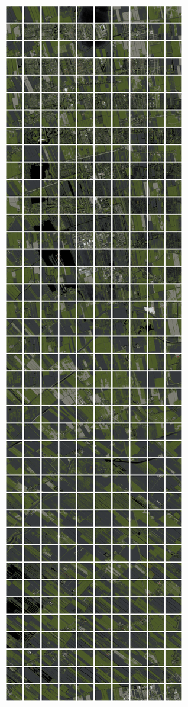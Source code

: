 <html>
<div>
<img src="https://github.com/HakkaTjakka/NL_TILE_MAP/blob/main/18/636/-1062/r.6360.-10620.png" height="44" width="44">
<img src="https://github.com/HakkaTjakka/NL_TILE_MAP/blob/main/18/636/-1062/r.6361.-10620.png" height="44" width="44">
<img src="https://github.com/HakkaTjakka/NL_TILE_MAP/blob/main/18/636/-1062/r.6362.-10620.png" height="44" width="44">
<img src="https://github.com/HakkaTjakka/NL_TILE_MAP/blob/main/18/636/-1062/r.6363.-10620.png" height="44" width="44">
<img src="https://github.com/HakkaTjakka/NL_TILE_MAP/blob/main/18/636/-1062/r.6364.-10620.png" height="44" width="44">
<img src="https://github.com/HakkaTjakka/NL_TILE_MAP/blob/main/18/636/-1062/r.6365.-10620.png" height="44" width="44">
<img src="https://github.com/HakkaTjakka/NL_TILE_MAP/blob/main/18/636/-1062/r.6366.-10620.png" height="44" width="44">
<img src="https://github.com/HakkaTjakka/NL_TILE_MAP/blob/main/18/636/-1062/r.6367.-10620.png" height="44" width="44">
<img src="https://github.com/HakkaTjakka/NL_TILE_MAP/blob/main/18/636/-1062/r.6368.-10620.png" height="44" width="44">
<img src="https://github.com/HakkaTjakka/NL_TILE_MAP/blob/main/18/636/-1062/r.6369.-10620.png" height="44" width="44">
<img src="https://github.com/HakkaTjakka/NL_TILE_MAP/blob/main/18/637/-1062/r.6370.-10620.png" height="44" width="44">
<img src="https://github.com/HakkaTjakka/NL_TILE_MAP/blob/main/18/637/-1062/r.6371.-10620.png" height="44" width="44">
<img src="https://github.com/HakkaTjakka/NL_TILE_MAP/blob/main/18/637/-1062/r.6372.-10620.png" height="44" width="44">
<img src="https://github.com/HakkaTjakka/NL_TILE_MAP/blob/main/18/637/-1062/r.6373.-10620.png" height="44" width="44">
<img src="https://github.com/HakkaTjakka/NL_TILE_MAP/blob/main/18/637/-1062/r.6374.-10620.png" height="44" width="44">
<img src="https://github.com/HakkaTjakka/NL_TILE_MAP/blob/main/18/637/-1062/r.6375.-10620.png" height="44" width="44">
<img src="https://github.com/HakkaTjakka/NL_TILE_MAP/blob/main/18/637/-1062/r.6376.-10620.png" height="44" width="44">
<img src="https://github.com/HakkaTjakka/NL_TILE_MAP/blob/main/18/637/-1062/r.6377.-10620.png" height="44" width="44">
<img src="https://github.com/HakkaTjakka/NL_TILE_MAP/blob/main/18/637/-1062/r.6378.-10620.png" height="44" width="44">
<img src="https://github.com/HakkaTjakka/NL_TILE_MAP/blob/main/18/637/-1062/r.6379.-10620.png" height="44" width="44">
<br>
<img src="https://github.com/HakkaTjakka/NL_TILE_MAP/blob/main/18/636/-1062/r.6360.-10619.png" height="44" width="44">
<img src="https://github.com/HakkaTjakka/NL_TILE_MAP/blob/main/18/636/-1062/r.6361.-10619.png" height="44" width="44">
<img src="https://github.com/HakkaTjakka/NL_TILE_MAP/blob/main/18/636/-1062/r.6362.-10619.png" height="44" width="44">
<img src="https://github.com/HakkaTjakka/NL_TILE_MAP/blob/main/18/636/-1062/r.6363.-10619.png" height="44" width="44">
<img src="https://github.com/HakkaTjakka/NL_TILE_MAP/blob/main/18/636/-1062/r.6364.-10619.png" height="44" width="44">
<img src="https://github.com/HakkaTjakka/NL_TILE_MAP/blob/main/18/636/-1062/r.6365.-10619.png" height="44" width="44">
<img src="https://github.com/HakkaTjakka/NL_TILE_MAP/blob/main/18/636/-1062/r.6366.-10619.png" height="44" width="44">
<img src="https://github.com/HakkaTjakka/NL_TILE_MAP/blob/main/18/636/-1062/r.6367.-10619.png" height="44" width="44">
<img src="https://github.com/HakkaTjakka/NL_TILE_MAP/blob/main/18/636/-1062/r.6368.-10619.png" height="44" width="44">
<img src="https://github.com/HakkaTjakka/NL_TILE_MAP/blob/main/18/636/-1062/r.6369.-10619.png" height="44" width="44">
<img src="https://github.com/HakkaTjakka/NL_TILE_MAP/blob/main/18/637/-1062/r.6370.-10619.png" height="44" width="44">
<img src="https://github.com/HakkaTjakka/NL_TILE_MAP/blob/main/18/637/-1062/r.6371.-10619.png" height="44" width="44">
<img src="https://github.com/HakkaTjakka/NL_TILE_MAP/blob/main/18/637/-1062/r.6372.-10619.png" height="44" width="44">
<img src="https://github.com/HakkaTjakka/NL_TILE_MAP/blob/main/18/637/-1062/r.6373.-10619.png" height="44" width="44">
<img src="https://github.com/HakkaTjakka/NL_TILE_MAP/blob/main/18/637/-1062/r.6374.-10619.png" height="44" width="44">
<img src="https://github.com/HakkaTjakka/NL_TILE_MAP/blob/main/18/637/-1062/r.6375.-10619.png" height="44" width="44">
<img src="https://github.com/HakkaTjakka/NL_TILE_MAP/blob/main/18/637/-1062/r.6376.-10619.png" height="44" width="44">
<img src="https://github.com/HakkaTjakka/NL_TILE_MAP/blob/main/18/637/-1062/r.6377.-10619.png" height="44" width="44">
<img src="https://github.com/HakkaTjakka/NL_TILE_MAP/blob/main/18/637/-1062/r.6378.-10619.png" height="44" width="44">
<img src="https://github.com/HakkaTjakka/NL_TILE_MAP/blob/main/18/637/-1062/r.6379.-10619.png" height="44" width="44">
<br>
<img src="https://github.com/HakkaTjakka/NL_TILE_MAP/blob/main/18/636/-1062/r.6360.-10618.png" height="44" width="44">
<img src="https://github.com/HakkaTjakka/NL_TILE_MAP/blob/main/18/636/-1062/r.6361.-10618.png" height="44" width="44">
<img src="https://github.com/HakkaTjakka/NL_TILE_MAP/blob/main/18/636/-1062/r.6362.-10618.png" height="44" width="44">
<img src="https://github.com/HakkaTjakka/NL_TILE_MAP/blob/main/18/636/-1062/r.6363.-10618.png" height="44" width="44">
<img src="https://github.com/HakkaTjakka/NL_TILE_MAP/blob/main/18/636/-1062/r.6364.-10618.png" height="44" width="44">
<img src="https://github.com/HakkaTjakka/NL_TILE_MAP/blob/main/18/636/-1062/r.6365.-10618.png" height="44" width="44">
<img src="https://github.com/HakkaTjakka/NL_TILE_MAP/blob/main/18/636/-1062/r.6366.-10618.png" height="44" width="44">
<img src="https://github.com/HakkaTjakka/NL_TILE_MAP/blob/main/18/636/-1062/r.6367.-10618.png" height="44" width="44">
<img src="https://github.com/HakkaTjakka/NL_TILE_MAP/blob/main/18/636/-1062/r.6368.-10618.png" height="44" width="44">
<img src="https://github.com/HakkaTjakka/NL_TILE_MAP/blob/main/18/636/-1062/r.6369.-10618.png" height="44" width="44">
<img src="https://github.com/HakkaTjakka/NL_TILE_MAP/blob/main/18/637/-1062/r.6370.-10618.png" height="44" width="44">
<img src="https://github.com/HakkaTjakka/NL_TILE_MAP/blob/main/18/637/-1062/r.6371.-10618.png" height="44" width="44">
<img src="https://github.com/HakkaTjakka/NL_TILE_MAP/blob/main/18/637/-1062/r.6372.-10618.png" height="44" width="44">
<img src="https://github.com/HakkaTjakka/NL_TILE_MAP/blob/main/18/637/-1062/r.6373.-10618.png" height="44" width="44">
<img src="https://github.com/HakkaTjakka/NL_TILE_MAP/blob/main/18/637/-1062/r.6374.-10618.png" height="44" width="44">
<img src="https://github.com/HakkaTjakka/NL_TILE_MAP/blob/main/18/637/-1062/r.6375.-10618.png" height="44" width="44">
<img src="https://github.com/HakkaTjakka/NL_TILE_MAP/blob/main/18/637/-1062/r.6376.-10618.png" height="44" width="44">
<img src="https://github.com/HakkaTjakka/NL_TILE_MAP/blob/main/18/637/-1062/r.6377.-10618.png" height="44" width="44">
<img src="https://github.com/HakkaTjakka/NL_TILE_MAP/blob/main/18/637/-1062/r.6378.-10618.png" height="44" width="44">
<img src="https://github.com/HakkaTjakka/NL_TILE_MAP/blob/main/18/637/-1062/r.6379.-10618.png" height="44" width="44">
<br>
<img src="https://github.com/HakkaTjakka/NL_TILE_MAP/blob/main/18/636/-1062/r.6360.-10617.png" height="44" width="44">
<img src="https://github.com/HakkaTjakka/NL_TILE_MAP/blob/main/18/636/-1062/r.6361.-10617.png" height="44" width="44">
<img src="https://github.com/HakkaTjakka/NL_TILE_MAP/blob/main/18/636/-1062/r.6362.-10617.png" height="44" width="44">
<img src="https://github.com/HakkaTjakka/NL_TILE_MAP/blob/main/18/636/-1062/r.6363.-10617.png" height="44" width="44">
<img src="https://github.com/HakkaTjakka/NL_TILE_MAP/blob/main/18/636/-1062/r.6364.-10617.png" height="44" width="44">
<img src="https://github.com/HakkaTjakka/NL_TILE_MAP/blob/main/18/636/-1062/r.6365.-10617.png" height="44" width="44">
<img src="https://github.com/HakkaTjakka/NL_TILE_MAP/blob/main/18/636/-1062/r.6366.-10617.png" height="44" width="44">
<img src="https://github.com/HakkaTjakka/NL_TILE_MAP/blob/main/18/636/-1062/r.6367.-10617.png" height="44" width="44">
<img src="https://github.com/HakkaTjakka/NL_TILE_MAP/blob/main/18/636/-1062/r.6368.-10617.png" height="44" width="44">
<img src="https://github.com/HakkaTjakka/NL_TILE_MAP/blob/main/18/636/-1062/r.6369.-10617.png" height="44" width="44">
<img src="https://github.com/HakkaTjakka/NL_TILE_MAP/blob/main/18/637/-1062/r.6370.-10617.png" height="44" width="44">
<img src="https://github.com/HakkaTjakka/NL_TILE_MAP/blob/main/18/637/-1062/r.6371.-10617.png" height="44" width="44">
<img src="https://github.com/HakkaTjakka/NL_TILE_MAP/blob/main/18/637/-1062/r.6372.-10617.png" height="44" width="44">
<img src="https://github.com/HakkaTjakka/NL_TILE_MAP/blob/main/18/637/-1062/r.6373.-10617.png" height="44" width="44">
<img src="https://github.com/HakkaTjakka/NL_TILE_MAP/blob/main/18/637/-1062/r.6374.-10617.png" height="44" width="44">
<img src="https://github.com/HakkaTjakka/NL_TILE_MAP/blob/main/18/637/-1062/r.6375.-10617.png" height="44" width="44">
<img src="https://github.com/HakkaTjakka/NL_TILE_MAP/blob/main/18/637/-1062/r.6376.-10617.png" height="44" width="44">
<img src="https://github.com/HakkaTjakka/NL_TILE_MAP/blob/main/18/637/-1062/r.6377.-10617.png" height="44" width="44">
<img src="https://github.com/HakkaTjakka/NL_TILE_MAP/blob/main/18/637/-1062/r.6378.-10617.png" height="44" width="44">
<img src="https://github.com/HakkaTjakka/NL_TILE_MAP/blob/main/18/637/-1062/r.6379.-10617.png" height="44" width="44">
<br>
<img src="https://github.com/HakkaTjakka/NL_TILE_MAP/blob/main/18/636/-1062/r.6360.-10616.png" height="44" width="44">
<img src="https://github.com/HakkaTjakka/NL_TILE_MAP/blob/main/18/636/-1062/r.6361.-10616.png" height="44" width="44">
<img src="https://github.com/HakkaTjakka/NL_TILE_MAP/blob/main/18/636/-1062/r.6362.-10616.png" height="44" width="44">
<img src="https://github.com/HakkaTjakka/NL_TILE_MAP/blob/main/18/636/-1062/r.6363.-10616.png" height="44" width="44">
<img src="https://github.com/HakkaTjakka/NL_TILE_MAP/blob/main/18/636/-1062/r.6364.-10616.png" height="44" width="44">
<img src="https://github.com/HakkaTjakka/NL_TILE_MAP/blob/main/18/636/-1062/r.6365.-10616.png" height="44" width="44">
<img src="https://github.com/HakkaTjakka/NL_TILE_MAP/blob/main/18/636/-1062/r.6366.-10616.png" height="44" width="44">
<img src="https://github.com/HakkaTjakka/NL_TILE_MAP/blob/main/18/636/-1062/r.6367.-10616.png" height="44" width="44">
<img src="https://github.com/HakkaTjakka/NL_TILE_MAP/blob/main/18/636/-1062/r.6368.-10616.png" height="44" width="44">
<img src="https://github.com/HakkaTjakka/NL_TILE_MAP/blob/main/18/636/-1062/r.6369.-10616.png" height="44" width="44">
<img src="https://github.com/HakkaTjakka/NL_TILE_MAP/blob/main/18/637/-1062/r.6370.-10616.png" height="44" width="44">
<img src="https://github.com/HakkaTjakka/NL_TILE_MAP/blob/main/18/637/-1062/r.6371.-10616.png" height="44" width="44">
<img src="https://github.com/HakkaTjakka/NL_TILE_MAP/blob/main/18/637/-1062/r.6372.-10616.png" height="44" width="44">
<img src="https://github.com/HakkaTjakka/NL_TILE_MAP/blob/main/18/637/-1062/r.6373.-10616.png" height="44" width="44">
<img src="https://github.com/HakkaTjakka/NL_TILE_MAP/blob/main/18/637/-1062/r.6374.-10616.png" height="44" width="44">
<img src="https://github.com/HakkaTjakka/NL_TILE_MAP/blob/main/18/637/-1062/r.6375.-10616.png" height="44" width="44">
<img src="https://github.com/HakkaTjakka/NL_TILE_MAP/blob/main/18/637/-1062/r.6376.-10616.png" height="44" width="44">
<img src="https://github.com/HakkaTjakka/NL_TILE_MAP/blob/main/18/637/-1062/r.6377.-10616.png" height="44" width="44">
<img src="https://github.com/HakkaTjakka/NL_TILE_MAP/blob/main/18/637/-1062/r.6378.-10616.png" height="44" width="44">
<img src="https://github.com/HakkaTjakka/NL_TILE_MAP/blob/main/18/637/-1062/r.6379.-10616.png" height="44" width="44">
<br>
<img src="https://github.com/HakkaTjakka/NL_TILE_MAP/blob/main/18/636/-1062/r.6360.-10615.png" height="44" width="44">
<img src="https://github.com/HakkaTjakka/NL_TILE_MAP/blob/main/18/636/-1062/r.6361.-10615.png" height="44" width="44">
<img src="https://github.com/HakkaTjakka/NL_TILE_MAP/blob/main/18/636/-1062/r.6362.-10615.png" height="44" width="44">
<img src="https://github.com/HakkaTjakka/NL_TILE_MAP/blob/main/18/636/-1062/r.6363.-10615.png" height="44" width="44">
<img src="https://github.com/HakkaTjakka/NL_TILE_MAP/blob/main/18/636/-1062/r.6364.-10615.png" height="44" width="44">
<img src="https://github.com/HakkaTjakka/NL_TILE_MAP/blob/main/18/636/-1062/r.6365.-10615.png" height="44" width="44">
<img src="https://github.com/HakkaTjakka/NL_TILE_MAP/blob/main/18/636/-1062/r.6366.-10615.png" height="44" width="44">
<img src="https://github.com/HakkaTjakka/NL_TILE_MAP/blob/main/18/636/-1062/r.6367.-10615.png" height="44" width="44">
<img src="https://github.com/HakkaTjakka/NL_TILE_MAP/blob/main/18/636/-1062/r.6368.-10615.png" height="44" width="44">
<img src="https://github.com/HakkaTjakka/NL_TILE_MAP/blob/main/18/636/-1062/r.6369.-10615.png" height="44" width="44">
<img src="https://github.com/HakkaTjakka/NL_TILE_MAP/blob/main/18/637/-1062/r.6370.-10615.png" height="44" width="44">
<img src="https://github.com/HakkaTjakka/NL_TILE_MAP/blob/main/18/637/-1062/r.6371.-10615.png" height="44" width="44">
<img src="https://github.com/HakkaTjakka/NL_TILE_MAP/blob/main/18/637/-1062/r.6372.-10615.png" height="44" width="44">
<img src="https://github.com/HakkaTjakka/NL_TILE_MAP/blob/main/18/637/-1062/r.6373.-10615.png" height="44" width="44">
<img src="https://github.com/HakkaTjakka/NL_TILE_MAP/blob/main/18/637/-1062/r.6374.-10615.png" height="44" width="44">
<img src="https://github.com/HakkaTjakka/NL_TILE_MAP/blob/main/18/637/-1062/r.6375.-10615.png" height="44" width="44">
<img src="https://github.com/HakkaTjakka/NL_TILE_MAP/blob/main/18/637/-1062/r.6376.-10615.png" height="44" width="44">
<img src="https://github.com/HakkaTjakka/NL_TILE_MAP/blob/main/18/637/-1062/r.6377.-10615.png" height="44" width="44">
<img src="https://github.com/HakkaTjakka/NL_TILE_MAP/blob/main/18/637/-1062/r.6378.-10615.png" height="44" width="44">
<img src="https://github.com/HakkaTjakka/NL_TILE_MAP/blob/main/18/637/-1062/r.6379.-10615.png" height="44" width="44">
<br>
<img src="https://github.com/HakkaTjakka/NL_TILE_MAP/blob/main/18/636/-1062/r.6360.-10614.png" height="44" width="44">
<img src="https://github.com/HakkaTjakka/NL_TILE_MAP/blob/main/18/636/-1062/r.6361.-10614.png" height="44" width="44">
<img src="https://github.com/HakkaTjakka/NL_TILE_MAP/blob/main/18/636/-1062/r.6362.-10614.png" height="44" width="44">
<img src="https://github.com/HakkaTjakka/NL_TILE_MAP/blob/main/18/636/-1062/r.6363.-10614.png" height="44" width="44">
<img src="https://github.com/HakkaTjakka/NL_TILE_MAP/blob/main/18/636/-1062/r.6364.-10614.png" height="44" width="44">
<img src="https://github.com/HakkaTjakka/NL_TILE_MAP/blob/main/18/636/-1062/r.6365.-10614.png" height="44" width="44">
<img src="https://github.com/HakkaTjakka/NL_TILE_MAP/blob/main/18/636/-1062/r.6366.-10614.png" height="44" width="44">
<img src="https://github.com/HakkaTjakka/NL_TILE_MAP/blob/main/18/636/-1062/r.6367.-10614.png" height="44" width="44">
<img src="https://github.com/HakkaTjakka/NL_TILE_MAP/blob/main/18/636/-1062/r.6368.-10614.png" height="44" width="44">
<img src="https://github.com/HakkaTjakka/NL_TILE_MAP/blob/main/18/636/-1062/r.6369.-10614.png" height="44" width="44">
<img src="https://github.com/HakkaTjakka/NL_TILE_MAP/blob/main/18/637/-1062/r.6370.-10614.png" height="44" width="44">
<img src="https://github.com/HakkaTjakka/NL_TILE_MAP/blob/main/18/637/-1062/r.6371.-10614.png" height="44" width="44">
<img src="https://github.com/HakkaTjakka/NL_TILE_MAP/blob/main/18/637/-1062/r.6372.-10614.png" height="44" width="44">
<img src="https://github.com/HakkaTjakka/NL_TILE_MAP/blob/main/18/637/-1062/r.6373.-10614.png" height="44" width="44">
<img src="https://github.com/HakkaTjakka/NL_TILE_MAP/blob/main/18/637/-1062/r.6374.-10614.png" height="44" width="44">
<img src="https://github.com/HakkaTjakka/NL_TILE_MAP/blob/main/18/637/-1062/r.6375.-10614.png" height="44" width="44">
<img src="https://github.com/HakkaTjakka/NL_TILE_MAP/blob/main/18/637/-1062/r.6376.-10614.png" height="44" width="44">
<img src="https://github.com/HakkaTjakka/NL_TILE_MAP/blob/main/18/637/-1062/r.6377.-10614.png" height="44" width="44">
<img src="https://github.com/HakkaTjakka/NL_TILE_MAP/blob/main/18/637/-1062/r.6378.-10614.png" height="44" width="44">
<img src="https://github.com/HakkaTjakka/NL_TILE_MAP/blob/main/18/637/-1062/r.6379.-10614.png" height="44" width="44">
<br>
<img src="https://github.com/HakkaTjakka/NL_TILE_MAP/blob/main/18/636/-1062/r.6360.-10613.png" height="44" width="44">
<img src="https://github.com/HakkaTjakka/NL_TILE_MAP/blob/main/18/636/-1062/r.6361.-10613.png" height="44" width="44">
<img src="https://github.com/HakkaTjakka/NL_TILE_MAP/blob/main/18/636/-1062/r.6362.-10613.png" height="44" width="44">
<img src="https://github.com/HakkaTjakka/NL_TILE_MAP/blob/main/18/636/-1062/r.6363.-10613.png" height="44" width="44">
<img src="https://github.com/HakkaTjakka/NL_TILE_MAP/blob/main/18/636/-1062/r.6364.-10613.png" height="44" width="44">
<img src="https://github.com/HakkaTjakka/NL_TILE_MAP/blob/main/18/636/-1062/r.6365.-10613.png" height="44" width="44">
<img src="https://github.com/HakkaTjakka/NL_TILE_MAP/blob/main/18/636/-1062/r.6366.-10613.png" height="44" width="44">
<img src="https://github.com/HakkaTjakka/NL_TILE_MAP/blob/main/18/636/-1062/r.6367.-10613.png" height="44" width="44">
<img src="https://github.com/HakkaTjakka/NL_TILE_MAP/blob/main/18/636/-1062/r.6368.-10613.png" height="44" width="44">
<img src="https://github.com/HakkaTjakka/NL_TILE_MAP/blob/main/18/636/-1062/r.6369.-10613.png" height="44" width="44">
<img src="https://github.com/HakkaTjakka/NL_TILE_MAP/blob/main/18/637/-1062/r.6370.-10613.png" height="44" width="44">
<img src="https://github.com/HakkaTjakka/NL_TILE_MAP/blob/main/18/637/-1062/r.6371.-10613.png" height="44" width="44">
<img src="https://github.com/HakkaTjakka/NL_TILE_MAP/blob/main/18/637/-1062/r.6372.-10613.png" height="44" width="44">
<img src="https://github.com/HakkaTjakka/NL_TILE_MAP/blob/main/18/637/-1062/r.6373.-10613.png" height="44" width="44">
<img src="https://github.com/HakkaTjakka/NL_TILE_MAP/blob/main/18/637/-1062/r.6374.-10613.png" height="44" width="44">
<img src="https://github.com/HakkaTjakka/NL_TILE_MAP/blob/main/18/637/-1062/r.6375.-10613.png" height="44" width="44">
<img src="https://github.com/HakkaTjakka/NL_TILE_MAP/blob/main/18/637/-1062/r.6376.-10613.png" height="44" width="44">
<img src="https://github.com/HakkaTjakka/NL_TILE_MAP/blob/main/18/637/-1062/r.6377.-10613.png" height="44" width="44">
<img src="https://github.com/HakkaTjakka/NL_TILE_MAP/blob/main/18/637/-1062/r.6378.-10613.png" height="44" width="44">
<img src="https://github.com/HakkaTjakka/NL_TILE_MAP/blob/main/18/637/-1062/r.6379.-10613.png" height="44" width="44">
<br>
<img src="https://github.com/HakkaTjakka/NL_TILE_MAP/blob/main/18/636/-1062/r.6360.-10612.png" height="44" width="44">
<img src="https://github.com/HakkaTjakka/NL_TILE_MAP/blob/main/18/636/-1062/r.6361.-10612.png" height="44" width="44">
<img src="https://github.com/HakkaTjakka/NL_TILE_MAP/blob/main/18/636/-1062/r.6362.-10612.png" height="44" width="44">
<img src="https://github.com/HakkaTjakka/NL_TILE_MAP/blob/main/18/636/-1062/r.6363.-10612.png" height="44" width="44">
<img src="https://github.com/HakkaTjakka/NL_TILE_MAP/blob/main/18/636/-1062/r.6364.-10612.png" height="44" width="44">
<img src="https://github.com/HakkaTjakka/NL_TILE_MAP/blob/main/18/636/-1062/r.6365.-10612.png" height="44" width="44">
<img src="https://github.com/HakkaTjakka/NL_TILE_MAP/blob/main/18/636/-1062/r.6366.-10612.png" height="44" width="44">
<img src="https://github.com/HakkaTjakka/NL_TILE_MAP/blob/main/18/636/-1062/r.6367.-10612.png" height="44" width="44">
<img src="https://github.com/HakkaTjakka/NL_TILE_MAP/blob/main/18/636/-1062/r.6368.-10612.png" height="44" width="44">
<img src="https://github.com/HakkaTjakka/NL_TILE_MAP/blob/main/18/636/-1062/r.6369.-10612.png" height="44" width="44">
<img src="https://github.com/HakkaTjakka/NL_TILE_MAP/blob/main/18/637/-1062/r.6370.-10612.png" height="44" width="44">
<img src="https://github.com/HakkaTjakka/NL_TILE_MAP/blob/main/18/637/-1062/r.6371.-10612.png" height="44" width="44">
<img src="https://github.com/HakkaTjakka/NL_TILE_MAP/blob/main/18/637/-1062/r.6372.-10612.png" height="44" width="44">
<img src="https://github.com/HakkaTjakka/NL_TILE_MAP/blob/main/18/637/-1062/r.6373.-10612.png" height="44" width="44">
<img src="https://github.com/HakkaTjakka/NL_TILE_MAP/blob/main/18/637/-1062/r.6374.-10612.png" height="44" width="44">
<img src="https://github.com/HakkaTjakka/NL_TILE_MAP/blob/main/18/637/-1062/r.6375.-10612.png" height="44" width="44">
<img src="https://github.com/HakkaTjakka/NL_TILE_MAP/blob/main/18/637/-1062/r.6376.-10612.png" height="44" width="44">
<img src="https://github.com/HakkaTjakka/NL_TILE_MAP/blob/main/18/637/-1062/r.6377.-10612.png" height="44" width="44">
<img src="https://github.com/HakkaTjakka/NL_TILE_MAP/blob/main/18/637/-1062/r.6378.-10612.png" height="44" width="44">
<img src="https://github.com/HakkaTjakka/NL_TILE_MAP/blob/main/18/637/-1062/r.6379.-10612.png" height="44" width="44">
<br>
<img src="https://github.com/HakkaTjakka/NL_TILE_MAP/blob/main/18/636/-1062/r.6360.-10611.png" height="44" width="44">
<img src="https://github.com/HakkaTjakka/NL_TILE_MAP/blob/main/18/636/-1062/r.6361.-10611.png" height="44" width="44">
<img src="https://github.com/HakkaTjakka/NL_TILE_MAP/blob/main/18/636/-1062/r.6362.-10611.png" height="44" width="44">
<img src="https://github.com/HakkaTjakka/NL_TILE_MAP/blob/main/18/636/-1062/r.6363.-10611.png" height="44" width="44">
<img src="https://github.com/HakkaTjakka/NL_TILE_MAP/blob/main/18/636/-1062/r.6364.-10611.png" height="44" width="44">
<img src="https://github.com/HakkaTjakka/NL_TILE_MAP/blob/main/18/636/-1062/r.6365.-10611.png" height="44" width="44">
<img src="https://github.com/HakkaTjakka/NL_TILE_MAP/blob/main/18/636/-1062/r.6366.-10611.png" height="44" width="44">
<img src="https://github.com/HakkaTjakka/NL_TILE_MAP/blob/main/18/636/-1062/r.6367.-10611.png" height="44" width="44">
<img src="https://github.com/HakkaTjakka/NL_TILE_MAP/blob/main/18/636/-1062/r.6368.-10611.png" height="44" width="44">
<img src="https://github.com/HakkaTjakka/NL_TILE_MAP/blob/main/18/636/-1062/r.6369.-10611.png" height="44" width="44">
<img src="https://github.com/HakkaTjakka/NL_TILE_MAP/blob/main/18/637/-1062/r.6370.-10611.png" height="44" width="44">
<img src="https://github.com/HakkaTjakka/NL_TILE_MAP/blob/main/18/637/-1062/r.6371.-10611.png" height="44" width="44">
<img src="https://github.com/HakkaTjakka/NL_TILE_MAP/blob/main/18/637/-1062/r.6372.-10611.png" height="44" width="44">
<img src="https://github.com/HakkaTjakka/NL_TILE_MAP/blob/main/18/637/-1062/r.6373.-10611.png" height="44" width="44">
<img src="https://github.com/HakkaTjakka/NL_TILE_MAP/blob/main/18/637/-1062/r.6374.-10611.png" height="44" width="44">
<img src="https://github.com/HakkaTjakka/NL_TILE_MAP/blob/main/18/637/-1062/r.6375.-10611.png" height="44" width="44">
<img src="https://github.com/HakkaTjakka/NL_TILE_MAP/blob/main/18/637/-1062/r.6376.-10611.png" height="44" width="44">
<img src="https://github.com/HakkaTjakka/NL_TILE_MAP/blob/main/18/637/-1062/r.6377.-10611.png" height="44" width="44">
<img src="https://github.com/HakkaTjakka/NL_TILE_MAP/blob/main/18/637/-1062/r.6378.-10611.png" height="44" width="44">
<img src="https://github.com/HakkaTjakka/NL_TILE_MAP/blob/main/18/637/-1062/r.6379.-10611.png" height="44" width="44">
<br>
<img src="https://github.com/HakkaTjakka/NL_TILE_MAP/blob/main/18/636/-1061/r.6360.-10610.png" height="44" width="44">
<img src="https://github.com/HakkaTjakka/NL_TILE_MAP/blob/main/18/636/-1061/r.6361.-10610.png" height="44" width="44">
<img src="https://github.com/HakkaTjakka/NL_TILE_MAP/blob/main/18/636/-1061/r.6362.-10610.png" height="44" width="44">
<img src="https://github.com/HakkaTjakka/NL_TILE_MAP/blob/main/18/636/-1061/r.6363.-10610.png" height="44" width="44">
<img src="https://github.com/HakkaTjakka/NL_TILE_MAP/blob/main/18/636/-1061/r.6364.-10610.png" height="44" width="44">
<img src="https://github.com/HakkaTjakka/NL_TILE_MAP/blob/main/18/636/-1061/r.6365.-10610.png" height="44" width="44">
<img src="https://github.com/HakkaTjakka/NL_TILE_MAP/blob/main/18/636/-1061/r.6366.-10610.png" height="44" width="44">
<img src="https://github.com/HakkaTjakka/NL_TILE_MAP/blob/main/18/636/-1061/r.6367.-10610.png" height="44" width="44">
<img src="https://github.com/HakkaTjakka/NL_TILE_MAP/blob/main/18/636/-1061/r.6368.-10610.png" height="44" width="44">
<img src="https://github.com/HakkaTjakka/NL_TILE_MAP/blob/main/18/636/-1061/r.6369.-10610.png" height="44" width="44">
<img src="https://github.com/HakkaTjakka/NL_TILE_MAP/blob/main/18/637/-1061/r.6370.-10610.png" height="44" width="44">
<img src="https://github.com/HakkaTjakka/NL_TILE_MAP/blob/main/18/637/-1061/r.6371.-10610.png" height="44" width="44">
<img src="https://github.com/HakkaTjakka/NL_TILE_MAP/blob/main/18/637/-1061/r.6372.-10610.png" height="44" width="44">
<img src="https://github.com/HakkaTjakka/NL_TILE_MAP/blob/main/18/637/-1061/r.6373.-10610.png" height="44" width="44">
<img src="https://github.com/HakkaTjakka/NL_TILE_MAP/blob/main/18/637/-1061/r.6374.-10610.png" height="44" width="44">
<img src="https://github.com/HakkaTjakka/NL_TILE_MAP/blob/main/18/637/-1061/r.6375.-10610.png" height="44" width="44">
<img src="https://github.com/HakkaTjakka/NL_TILE_MAP/blob/main/18/637/-1061/r.6376.-10610.png" height="44" width="44">
<img src="https://github.com/HakkaTjakka/NL_TILE_MAP/blob/main/18/637/-1061/r.6377.-10610.png" height="44" width="44">
<img src="https://github.com/HakkaTjakka/NL_TILE_MAP/blob/main/18/637/-1061/r.6378.-10610.png" height="44" width="44">
<img src="https://github.com/HakkaTjakka/NL_TILE_MAP/blob/main/18/637/-1061/r.6379.-10610.png" height="44" width="44">
<br>
<img src="https://github.com/HakkaTjakka/NL_TILE_MAP/blob/main/18/636/-1061/r.6360.-10609.png" height="44" width="44">
<img src="https://github.com/HakkaTjakka/NL_TILE_MAP/blob/main/18/636/-1061/r.6361.-10609.png" height="44" width="44">
<img src="https://github.com/HakkaTjakka/NL_TILE_MAP/blob/main/18/636/-1061/r.6362.-10609.png" height="44" width="44">
<img src="https://github.com/HakkaTjakka/NL_TILE_MAP/blob/main/18/636/-1061/r.6363.-10609.png" height="44" width="44">
<img src="https://github.com/HakkaTjakka/NL_TILE_MAP/blob/main/18/636/-1061/r.6364.-10609.png" height="44" width="44">
<img src="https://github.com/HakkaTjakka/NL_TILE_MAP/blob/main/18/636/-1061/r.6365.-10609.png" height="44" width="44">
<img src="https://github.com/HakkaTjakka/NL_TILE_MAP/blob/main/18/636/-1061/r.6366.-10609.png" height="44" width="44">
<img src="https://github.com/HakkaTjakka/NL_TILE_MAP/blob/main/18/636/-1061/r.6367.-10609.png" height="44" width="44">
<img src="https://github.com/HakkaTjakka/NL_TILE_MAP/blob/main/18/636/-1061/r.6368.-10609.png" height="44" width="44">
<img src="https://github.com/HakkaTjakka/NL_TILE_MAP/blob/main/18/636/-1061/r.6369.-10609.png" height="44" width="44">
<img src="https://github.com/HakkaTjakka/NL_TILE_MAP/blob/main/18/637/-1061/r.6370.-10609.png" height="44" width="44">
<img src="https://github.com/HakkaTjakka/NL_TILE_MAP/blob/main/18/637/-1061/r.6371.-10609.png" height="44" width="44">
<img src="https://github.com/HakkaTjakka/NL_TILE_MAP/blob/main/18/637/-1061/r.6372.-10609.png" height="44" width="44">
<img src="https://github.com/HakkaTjakka/NL_TILE_MAP/blob/main/18/637/-1061/r.6373.-10609.png" height="44" width="44">
<img src="https://github.com/HakkaTjakka/NL_TILE_MAP/blob/main/18/637/-1061/r.6374.-10609.png" height="44" width="44">
<img src="https://github.com/HakkaTjakka/NL_TILE_MAP/blob/main/18/637/-1061/r.6375.-10609.png" height="44" width="44">
<img src="https://github.com/HakkaTjakka/NL_TILE_MAP/blob/main/18/637/-1061/r.6376.-10609.png" height="44" width="44">
<img src="https://github.com/HakkaTjakka/NL_TILE_MAP/blob/main/18/637/-1061/r.6377.-10609.png" height="44" width="44">
<img src="https://github.com/HakkaTjakka/NL_TILE_MAP/blob/main/18/637/-1061/r.6378.-10609.png" height="44" width="44">
<img src="https://github.com/HakkaTjakka/NL_TILE_MAP/blob/main/18/637/-1061/r.6379.-10609.png" height="44" width="44">
<br>
<img src="https://github.com/HakkaTjakka/NL_TILE_MAP/blob/main/18/636/-1061/r.6360.-10608.png" height="44" width="44">
<img src="https://github.com/HakkaTjakka/NL_TILE_MAP/blob/main/18/636/-1061/r.6361.-10608.png" height="44" width="44">
<img src="https://github.com/HakkaTjakka/NL_TILE_MAP/blob/main/18/636/-1061/r.6362.-10608.png" height="44" width="44">
<img src="https://github.com/HakkaTjakka/NL_TILE_MAP/blob/main/18/636/-1061/r.6363.-10608.png" height="44" width="44">
<img src="https://github.com/HakkaTjakka/NL_TILE_MAP/blob/main/18/636/-1061/r.6364.-10608.png" height="44" width="44">
<img src="https://github.com/HakkaTjakka/NL_TILE_MAP/blob/main/18/636/-1061/r.6365.-10608.png" height="44" width="44">
<img src="https://github.com/HakkaTjakka/NL_TILE_MAP/blob/main/18/636/-1061/r.6366.-10608.png" height="44" width="44">
<img src="https://github.com/HakkaTjakka/NL_TILE_MAP/blob/main/18/636/-1061/r.6367.-10608.png" height="44" width="44">
<img src="https://github.com/HakkaTjakka/NL_TILE_MAP/blob/main/18/636/-1061/r.6368.-10608.png" height="44" width="44">
<img src="https://github.com/HakkaTjakka/NL_TILE_MAP/blob/main/18/636/-1061/r.6369.-10608.png" height="44" width="44">
<img src="https://github.com/HakkaTjakka/NL_TILE_MAP/blob/main/18/637/-1061/r.6370.-10608.png" height="44" width="44">
<img src="https://github.com/HakkaTjakka/NL_TILE_MAP/blob/main/18/637/-1061/r.6371.-10608.png" height="44" width="44">
<img src="https://github.com/HakkaTjakka/NL_TILE_MAP/blob/main/18/637/-1061/r.6372.-10608.png" height="44" width="44">
<img src="https://github.com/HakkaTjakka/NL_TILE_MAP/blob/main/18/637/-1061/r.6373.-10608.png" height="44" width="44">
<img src="https://github.com/HakkaTjakka/NL_TILE_MAP/blob/main/18/637/-1061/r.6374.-10608.png" height="44" width="44">
<img src="https://github.com/HakkaTjakka/NL_TILE_MAP/blob/main/18/637/-1061/r.6375.-10608.png" height="44" width="44">
<img src="https://github.com/HakkaTjakka/NL_TILE_MAP/blob/main/18/637/-1061/r.6376.-10608.png" height="44" width="44">
<img src="https://github.com/HakkaTjakka/NL_TILE_MAP/blob/main/18/637/-1061/r.6377.-10608.png" height="44" width="44">
<img src="https://github.com/HakkaTjakka/NL_TILE_MAP/blob/main/18/637/-1061/r.6378.-10608.png" height="44" width="44">
<img src="https://github.com/HakkaTjakka/NL_TILE_MAP/blob/main/18/637/-1061/r.6379.-10608.png" height="44" width="44">
<br>
<img src="https://github.com/HakkaTjakka/NL_TILE_MAP/blob/main/18/636/-1061/r.6360.-10607.png" height="44" width="44">
<img src="https://github.com/HakkaTjakka/NL_TILE_MAP/blob/main/18/636/-1061/r.6361.-10607.png" height="44" width="44">
<img src="https://github.com/HakkaTjakka/NL_TILE_MAP/blob/main/18/636/-1061/r.6362.-10607.png" height="44" width="44">
<img src="https://github.com/HakkaTjakka/NL_TILE_MAP/blob/main/18/636/-1061/r.6363.-10607.png" height="44" width="44">
<img src="https://github.com/HakkaTjakka/NL_TILE_MAP/blob/main/18/636/-1061/r.6364.-10607.png" height="44" width="44">
<img src="https://github.com/HakkaTjakka/NL_TILE_MAP/blob/main/18/636/-1061/r.6365.-10607.png" height="44" width="44">
<img src="https://github.com/HakkaTjakka/NL_TILE_MAP/blob/main/18/636/-1061/r.6366.-10607.png" height="44" width="44">
<img src="https://github.com/HakkaTjakka/NL_TILE_MAP/blob/main/18/636/-1061/r.6367.-10607.png" height="44" width="44">
<img src="https://github.com/HakkaTjakka/NL_TILE_MAP/blob/main/18/636/-1061/r.6368.-10607.png" height="44" width="44">
<img src="https://github.com/HakkaTjakka/NL_TILE_MAP/blob/main/18/636/-1061/r.6369.-10607.png" height="44" width="44">
<img src="https://github.com/HakkaTjakka/NL_TILE_MAP/blob/main/18/637/-1061/r.6370.-10607.png" height="44" width="44">
<img src="https://github.com/HakkaTjakka/NL_TILE_MAP/blob/main/18/637/-1061/r.6371.-10607.png" height="44" width="44">
<img src="https://github.com/HakkaTjakka/NL_TILE_MAP/blob/main/18/637/-1061/r.6372.-10607.png" height="44" width="44">
<img src="https://github.com/HakkaTjakka/NL_TILE_MAP/blob/main/18/637/-1061/r.6373.-10607.png" height="44" width="44">
<img src="https://github.com/HakkaTjakka/NL_TILE_MAP/blob/main/18/637/-1061/r.6374.-10607.png" height="44" width="44">
<img src="https://github.com/HakkaTjakka/NL_TILE_MAP/blob/main/18/637/-1061/r.6375.-10607.png" height="44" width="44">
<img src="https://github.com/HakkaTjakka/NL_TILE_MAP/blob/main/18/637/-1061/r.6376.-10607.png" height="44" width="44">
<img src="https://github.com/HakkaTjakka/NL_TILE_MAP/blob/main/18/637/-1061/r.6377.-10607.png" height="44" width="44">
<img src="https://github.com/HakkaTjakka/NL_TILE_MAP/blob/main/18/637/-1061/r.6378.-10607.png" height="44" width="44">
<img src="https://github.com/HakkaTjakka/NL_TILE_MAP/blob/main/18/637/-1061/r.6379.-10607.png" height="44" width="44">
<br>
<img src="https://github.com/HakkaTjakka/NL_TILE_MAP/blob/main/18/636/-1061/r.6360.-10606.png" height="44" width="44">
<img src="https://github.com/HakkaTjakka/NL_TILE_MAP/blob/main/18/636/-1061/r.6361.-10606.png" height="44" width="44">
<img src="https://github.com/HakkaTjakka/NL_TILE_MAP/blob/main/18/636/-1061/r.6362.-10606.png" height="44" width="44">
<img src="https://github.com/HakkaTjakka/NL_TILE_MAP/blob/main/18/636/-1061/r.6363.-10606.png" height="44" width="44">
<img src="https://github.com/HakkaTjakka/NL_TILE_MAP/blob/main/18/636/-1061/r.6364.-10606.png" height="44" width="44">
<img src="https://github.com/HakkaTjakka/NL_TILE_MAP/blob/main/18/636/-1061/r.6365.-10606.png" height="44" width="44">
<img src="https://github.com/HakkaTjakka/NL_TILE_MAP/blob/main/18/636/-1061/r.6366.-10606.png" height="44" width="44">
<img src="https://github.com/HakkaTjakka/NL_TILE_MAP/blob/main/18/636/-1061/r.6367.-10606.png" height="44" width="44">
<img src="https://github.com/HakkaTjakka/NL_TILE_MAP/blob/main/18/636/-1061/r.6368.-10606.png" height="44" width="44">
<img src="https://github.com/HakkaTjakka/NL_TILE_MAP/blob/main/18/636/-1061/r.6369.-10606.png" height="44" width="44">
<img src="https://github.com/HakkaTjakka/NL_TILE_MAP/blob/main/18/637/-1061/r.6370.-10606.png" height="44" width="44">
<img src="https://github.com/HakkaTjakka/NL_TILE_MAP/blob/main/18/637/-1061/r.6371.-10606.png" height="44" width="44">
<img src="https://github.com/HakkaTjakka/NL_TILE_MAP/blob/main/18/637/-1061/r.6372.-10606.png" height="44" width="44">
<img src="https://github.com/HakkaTjakka/NL_TILE_MAP/blob/main/18/637/-1061/r.6373.-10606.png" height="44" width="44">
<img src="https://github.com/HakkaTjakka/NL_TILE_MAP/blob/main/18/637/-1061/r.6374.-10606.png" height="44" width="44">
<img src="https://github.com/HakkaTjakka/NL_TILE_MAP/blob/main/18/637/-1061/r.6375.-10606.png" height="44" width="44">
<img src="https://github.com/HakkaTjakka/NL_TILE_MAP/blob/main/18/637/-1061/r.6376.-10606.png" height="44" width="44">
<img src="https://github.com/HakkaTjakka/NL_TILE_MAP/blob/main/18/637/-1061/r.6377.-10606.png" height="44" width="44">
<img src="https://github.com/HakkaTjakka/NL_TILE_MAP/blob/main/18/637/-1061/r.6378.-10606.png" height="44" width="44">
<img src="https://github.com/HakkaTjakka/NL_TILE_MAP/blob/main/18/637/-1061/r.6379.-10606.png" height="44" width="44">
<br>
<img src="https://github.com/HakkaTjakka/NL_TILE_MAP/blob/main/18/636/-1061/r.6360.-10605.png" height="44" width="44">
<img src="https://github.com/HakkaTjakka/NL_TILE_MAP/blob/main/18/636/-1061/r.6361.-10605.png" height="44" width="44">
<img src="https://github.com/HakkaTjakka/NL_TILE_MAP/blob/main/18/636/-1061/r.6362.-10605.png" height="44" width="44">
<img src="https://github.com/HakkaTjakka/NL_TILE_MAP/blob/main/18/636/-1061/r.6363.-10605.png" height="44" width="44">
<img src="https://github.com/HakkaTjakka/NL_TILE_MAP/blob/main/18/636/-1061/r.6364.-10605.png" height="44" width="44">
<img src="https://github.com/HakkaTjakka/NL_TILE_MAP/blob/main/18/636/-1061/r.6365.-10605.png" height="44" width="44">
<img src="https://github.com/HakkaTjakka/NL_TILE_MAP/blob/main/18/636/-1061/r.6366.-10605.png" height="44" width="44">
<img src="https://github.com/HakkaTjakka/NL_TILE_MAP/blob/main/18/636/-1061/r.6367.-10605.png" height="44" width="44">
<img src="https://github.com/HakkaTjakka/NL_TILE_MAP/blob/main/18/636/-1061/r.6368.-10605.png" height="44" width="44">
<img src="https://github.com/HakkaTjakka/NL_TILE_MAP/blob/main/18/636/-1061/r.6369.-10605.png" height="44" width="44">
<img src="https://github.com/HakkaTjakka/NL_TILE_MAP/blob/main/18/637/-1061/r.6370.-10605.png" height="44" width="44">
<img src="https://github.com/HakkaTjakka/NL_TILE_MAP/blob/main/18/637/-1061/r.6371.-10605.png" height="44" width="44">
<img src="https://github.com/HakkaTjakka/NL_TILE_MAP/blob/main/18/637/-1061/r.6372.-10605.png" height="44" width="44">
<img src="https://github.com/HakkaTjakka/NL_TILE_MAP/blob/main/18/637/-1061/r.6373.-10605.png" height="44" width="44">
<img src="https://github.com/HakkaTjakka/NL_TILE_MAP/blob/main/18/637/-1061/r.6374.-10605.png" height="44" width="44">
<img src="https://github.com/HakkaTjakka/NL_TILE_MAP/blob/main/18/637/-1061/r.6375.-10605.png" height="44" width="44">
<img src="https://github.com/HakkaTjakka/NL_TILE_MAP/blob/main/18/637/-1061/r.6376.-10605.png" height="44" width="44">
<img src="https://github.com/HakkaTjakka/NL_TILE_MAP/blob/main/18/637/-1061/r.6377.-10605.png" height="44" width="44">
<img src="https://github.com/HakkaTjakka/NL_TILE_MAP/blob/main/18/637/-1061/r.6378.-10605.png" height="44" width="44">
<img src="https://github.com/HakkaTjakka/NL_TILE_MAP/blob/main/18/637/-1061/r.6379.-10605.png" height="44" width="44">
<br>
<img src="https://github.com/HakkaTjakka/NL_TILE_MAP/blob/main/18/636/-1061/r.6360.-10604.png" height="44" width="44">
<img src="https://github.com/HakkaTjakka/NL_TILE_MAP/blob/main/18/636/-1061/r.6361.-10604.png" height="44" width="44">
<img src="https://github.com/HakkaTjakka/NL_TILE_MAP/blob/main/18/636/-1061/r.6362.-10604.png" height="44" width="44">
<img src="https://github.com/HakkaTjakka/NL_TILE_MAP/blob/main/18/636/-1061/r.6363.-10604.png" height="44" width="44">
<img src="https://github.com/HakkaTjakka/NL_TILE_MAP/blob/main/18/636/-1061/r.6364.-10604.png" height="44" width="44">
<img src="https://github.com/HakkaTjakka/NL_TILE_MAP/blob/main/18/636/-1061/r.6365.-10604.png" height="44" width="44">
<img src="https://github.com/HakkaTjakka/NL_TILE_MAP/blob/main/18/636/-1061/r.6366.-10604.png" height="44" width="44">
<img src="https://github.com/HakkaTjakka/NL_TILE_MAP/blob/main/18/636/-1061/r.6367.-10604.png" height="44" width="44">
<img src="https://github.com/HakkaTjakka/NL_TILE_MAP/blob/main/18/636/-1061/r.6368.-10604.png" height="44" width="44">
<img src="https://github.com/HakkaTjakka/NL_TILE_MAP/blob/main/18/636/-1061/r.6369.-10604.png" height="44" width="44">
<img src="https://github.com/HakkaTjakka/NL_TILE_MAP/blob/main/18/637/-1061/r.6370.-10604.png" height="44" width="44">
<img src="https://github.com/HakkaTjakka/NL_TILE_MAP/blob/main/18/637/-1061/r.6371.-10604.png" height="44" width="44">
<img src="https://github.com/HakkaTjakka/NL_TILE_MAP/blob/main/18/637/-1061/r.6372.-10604.png" height="44" width="44">
<img src="https://github.com/HakkaTjakka/NL_TILE_MAP/blob/main/18/637/-1061/r.6373.-10604.png" height="44" width="44">
<img src="https://github.com/HakkaTjakka/NL_TILE_MAP/blob/main/18/637/-1061/r.6374.-10604.png" height="44" width="44">
<img src="https://github.com/HakkaTjakka/NL_TILE_MAP/blob/main/18/637/-1061/r.6375.-10604.png" height="44" width="44">
<img src="https://github.com/HakkaTjakka/NL_TILE_MAP/blob/main/18/637/-1061/r.6376.-10604.png" height="44" width="44">
<img src="https://github.com/HakkaTjakka/NL_TILE_MAP/blob/main/18/637/-1061/r.6377.-10604.png" height="44" width="44">
<img src="https://github.com/HakkaTjakka/NL_TILE_MAP/blob/main/18/637/-1061/r.6378.-10604.png" height="44" width="44">
<img src="https://github.com/HakkaTjakka/NL_TILE_MAP/blob/main/18/637/-1061/r.6379.-10604.png" height="44" width="44">
<br>
<img src="https://github.com/HakkaTjakka/NL_TILE_MAP/blob/main/18/636/-1061/r.6360.-10603.png" height="44" width="44">
<img src="https://github.com/HakkaTjakka/NL_TILE_MAP/blob/main/18/636/-1061/r.6361.-10603.png" height="44" width="44">
<img src="https://github.com/HakkaTjakka/NL_TILE_MAP/blob/main/18/636/-1061/r.6362.-10603.png" height="44" width="44">
<img src="https://github.com/HakkaTjakka/NL_TILE_MAP/blob/main/18/636/-1061/r.6363.-10603.png" height="44" width="44">
<img src="https://github.com/HakkaTjakka/NL_TILE_MAP/blob/main/18/636/-1061/r.6364.-10603.png" height="44" width="44">
<img src="https://github.com/HakkaTjakka/NL_TILE_MAP/blob/main/18/636/-1061/r.6365.-10603.png" height="44" width="44">
<img src="https://github.com/HakkaTjakka/NL_TILE_MAP/blob/main/18/636/-1061/r.6366.-10603.png" height="44" width="44">
<img src="https://github.com/HakkaTjakka/NL_TILE_MAP/blob/main/18/636/-1061/r.6367.-10603.png" height="44" width="44">
<img src="https://github.com/HakkaTjakka/NL_TILE_MAP/blob/main/18/636/-1061/r.6368.-10603.png" height="44" width="44">
<img src="https://github.com/HakkaTjakka/NL_TILE_MAP/blob/main/18/636/-1061/r.6369.-10603.png" height="44" width="44">
<img src="https://github.com/HakkaTjakka/NL_TILE_MAP/blob/main/18/637/-1061/r.6370.-10603.png" height="44" width="44">
<img src="https://github.com/HakkaTjakka/NL_TILE_MAP/blob/main/18/637/-1061/r.6371.-10603.png" height="44" width="44">
<img src="https://github.com/HakkaTjakka/NL_TILE_MAP/blob/main/18/637/-1061/r.6372.-10603.png" height="44" width="44">
<img src="https://github.com/HakkaTjakka/NL_TILE_MAP/blob/main/18/637/-1061/r.6373.-10603.png" height="44" width="44">
<img src="https://github.com/HakkaTjakka/NL_TILE_MAP/blob/main/18/637/-1061/r.6374.-10603.png" height="44" width="44">
<img src="https://github.com/HakkaTjakka/NL_TILE_MAP/blob/main/18/637/-1061/r.6375.-10603.png" height="44" width="44">
<img src="https://github.com/HakkaTjakka/NL_TILE_MAP/blob/main/18/637/-1061/r.6376.-10603.png" height="44" width="44">
<img src="https://github.com/HakkaTjakka/NL_TILE_MAP/blob/main/18/637/-1061/r.6377.-10603.png" height="44" width="44">
<img src="https://github.com/HakkaTjakka/NL_TILE_MAP/blob/main/18/637/-1061/r.6378.-10603.png" height="44" width="44">
<img src="https://github.com/HakkaTjakka/NL_TILE_MAP/blob/main/18/637/-1061/r.6379.-10603.png" height="44" width="44">
<br>
<img src="https://github.com/HakkaTjakka/NL_TILE_MAP/blob/main/18/636/-1061/r.6360.-10602.png" height="44" width="44">
<img src="https://github.com/HakkaTjakka/NL_TILE_MAP/blob/main/18/636/-1061/r.6361.-10602.png" height="44" width="44">
<img src="https://github.com/HakkaTjakka/NL_TILE_MAP/blob/main/18/636/-1061/r.6362.-10602.png" height="44" width="44">
<img src="https://github.com/HakkaTjakka/NL_TILE_MAP/blob/main/18/636/-1061/r.6363.-10602.png" height="44" width="44">
<img src="https://github.com/HakkaTjakka/NL_TILE_MAP/blob/main/18/636/-1061/r.6364.-10602.png" height="44" width="44">
<img src="https://github.com/HakkaTjakka/NL_TILE_MAP/blob/main/18/636/-1061/r.6365.-10602.png" height="44" width="44">
<img src="https://github.com/HakkaTjakka/NL_TILE_MAP/blob/main/18/636/-1061/r.6366.-10602.png" height="44" width="44">
<img src="https://github.com/HakkaTjakka/NL_TILE_MAP/blob/main/18/636/-1061/r.6367.-10602.png" height="44" width="44">
<img src="https://github.com/HakkaTjakka/NL_TILE_MAP/blob/main/18/636/-1061/r.6368.-10602.png" height="44" width="44">
<img src="https://github.com/HakkaTjakka/NL_TILE_MAP/blob/main/18/636/-1061/r.6369.-10602.png" height="44" width="44">
<img src="https://github.com/HakkaTjakka/NL_TILE_MAP/blob/main/18/637/-1061/r.6370.-10602.png" height="44" width="44">
<img src="https://github.com/HakkaTjakka/NL_TILE_MAP/blob/main/18/637/-1061/r.6371.-10602.png" height="44" width="44">
<img src="https://github.com/HakkaTjakka/NL_TILE_MAP/blob/main/18/637/-1061/r.6372.-10602.png" height="44" width="44">
<img src="https://github.com/HakkaTjakka/NL_TILE_MAP/blob/main/18/637/-1061/r.6373.-10602.png" height="44" width="44">
<img src="https://github.com/HakkaTjakka/NL_TILE_MAP/blob/main/18/637/-1061/r.6374.-10602.png" height="44" width="44">
<img src="https://github.com/HakkaTjakka/NL_TILE_MAP/blob/main/18/637/-1061/r.6375.-10602.png" height="44" width="44">
<img src="https://github.com/HakkaTjakka/NL_TILE_MAP/blob/main/18/637/-1061/r.6376.-10602.png" height="44" width="44">
<img src="https://github.com/HakkaTjakka/NL_TILE_MAP/blob/main/18/637/-1061/r.6377.-10602.png" height="44" width="44">
<img src="https://github.com/HakkaTjakka/NL_TILE_MAP/blob/main/18/637/-1061/r.6378.-10602.png" height="44" width="44">
<img src="https://github.com/HakkaTjakka/NL_TILE_MAP/blob/main/18/637/-1061/r.6379.-10602.png" height="44" width="44">
<br>
<img src="https://github.com/HakkaTjakka/NL_TILE_MAP/blob/main/18/636/-1061/r.6360.-10601.png" height="44" width="44">
<img src="https://github.com/HakkaTjakka/NL_TILE_MAP/blob/main/18/636/-1061/r.6361.-10601.png" height="44" width="44">
<img src="https://github.com/HakkaTjakka/NL_TILE_MAP/blob/main/18/636/-1061/r.6362.-10601.png" height="44" width="44">
<img src="https://github.com/HakkaTjakka/NL_TILE_MAP/blob/main/18/636/-1061/r.6363.-10601.png" height="44" width="44">
<img src="https://github.com/HakkaTjakka/NL_TILE_MAP/blob/main/18/636/-1061/r.6364.-10601.png" height="44" width="44">
<img src="https://github.com/HakkaTjakka/NL_TILE_MAP/blob/main/18/636/-1061/r.6365.-10601.png" height="44" width="44">
<img src="https://github.com/HakkaTjakka/NL_TILE_MAP/blob/main/18/636/-1061/r.6366.-10601.png" height="44" width="44">
<img src="https://github.com/HakkaTjakka/NL_TILE_MAP/blob/main/18/636/-1061/r.6367.-10601.png" height="44" width="44">
<img src="https://github.com/HakkaTjakka/NL_TILE_MAP/blob/main/18/636/-1061/r.6368.-10601.png" height="44" width="44">
<img src="https://github.com/HakkaTjakka/NL_TILE_MAP/blob/main/18/636/-1061/r.6369.-10601.png" height="44" width="44">
<img src="https://github.com/HakkaTjakka/NL_TILE_MAP/blob/main/18/637/-1061/r.6370.-10601.png" height="44" width="44">
<img src="https://github.com/HakkaTjakka/NL_TILE_MAP/blob/main/18/637/-1061/r.6371.-10601.png" height="44" width="44">
<img src="https://github.com/HakkaTjakka/NL_TILE_MAP/blob/main/18/637/-1061/r.6372.-10601.png" height="44" width="44">
<img src="https://github.com/HakkaTjakka/NL_TILE_MAP/blob/main/18/637/-1061/r.6373.-10601.png" height="44" width="44">
<img src="https://github.com/HakkaTjakka/NL_TILE_MAP/blob/main/18/637/-1061/r.6374.-10601.png" height="44" width="44">
<img src="https://github.com/HakkaTjakka/NL_TILE_MAP/blob/main/18/637/-1061/r.6375.-10601.png" height="44" width="44">
<img src="https://github.com/HakkaTjakka/NL_TILE_MAP/blob/main/18/637/-1061/r.6376.-10601.png" height="44" width="44">
<img src="https://github.com/HakkaTjakka/NL_TILE_MAP/blob/main/18/637/-1061/r.6377.-10601.png" height="44" width="44">
<img src="https://github.com/HakkaTjakka/NL_TILE_MAP/blob/main/18/637/-1061/r.6378.-10601.png" height="44" width="44">
<img src="https://github.com/HakkaTjakka/NL_TILE_MAP/blob/main/18/637/-1061/r.6379.-10601.png" height="44" width="44">
<br>
</div>
</html>
